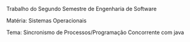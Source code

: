 Trabalho do Segundo Semestre de Engenharia de Software

Matéria:    Sistemas Operacionais 

Tema:    Sincronismo de Processos/Programação Concorrente com java 
